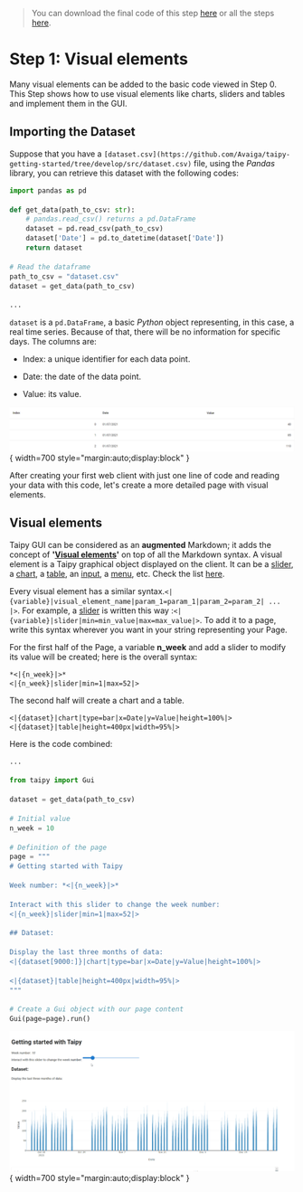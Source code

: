 > You can download the final code of this step [here](../src/step_01.py) or all the steps [here](https://github.com/Avaiga/taipy-getting-started/tree/develop/src).

# Step 1: Visual elements

Many visual elements can be added to the basic code viewed in Step 0. This Step shows how to use visual elements like charts, sliders and tables and implement them in the GUI.

## Importing the Dataset

Suppose that you have a `[dataset.csv](https://github.com/Avaiga/taipy-getting-started/tree/develop/src/dataset.csv)` file, using the *Pandas* library, you can retrieve this dataset with the following codes:

```python
import pandas as pd

def get_data(path_to_csv: str):
    # pandas.read_csv() returns a pd.DataFrame
    dataset = pd.read_csv(path_to_csv)
    dataset['Date'] = pd.to_datetime(dataset['Date'])
    return dataset

# Read the dataframe
path_to_csv = "dataset.csv"
dataset = get_data(path_to_csv)

...
```

`dataset` is a `pd.DataFrame`, a basic *Python* object representing, in this case, a real time series. Because of that, there will be no information for specific days. The columns are:

- Index: a unique identifier for each data point.

- Date: the date of the data point.

- Value: its value.

![Table](table.png){ width=700 style="margin:auto;display:block" }

After creating your first web client with just one line of code and reading your data with this code, let's create a more detailed page with visual elements.

## Visual elements

Taipy GUI can be considered as an **augmented** Markdown; it adds the concept of **'[Visual elements](https://docs.taipy.io/manuals/gui/viselements/)'** on top of all the Markdown syntax.  A visual element is a Taipy graphical object displayed on the client. It can be a [slider](https://docs.taipy.io/manuals/gui/viselements/slider/), a [chart](https://docs.taipy.io/manuals/gui/viselements/chart/), a [table](https://docs.taipy.io/manuals/gui/viselements/table/), an [input](https://docs.taipy.io/manuals/gui/viselements/input/), a [menu](https://docs.taipy.io/manuals/gui/viselements/menu/), etc. Check the list [here](https://docs.taipy.io/manuals/gui/controls/).

Every visual element has a similar syntax.`<|{variable}|visual_element_name|param_1=param_1|param_2=param_2| ... |>`. For example, a [slider](https://docs.taipy.io/manuals/gui/viselements/slider/) is written this way :`<|{variable}|slider|min=min_value|max=max_value|>`.
To add it to a page, write this syntax wherever you want in your string representing your Page.

For the first half of the Page, a variable **n_week** and add a slider to modify its value will be created; here is the overall syntax:
```
*<|{n_week}|>*
<|{n_week}|slider|min=1|max=52|>
```
The second half will create a chart and a table.
```
<|{dataset}|chart|type=bar|x=Date|y=Value|height=100%|>
<|{dataset}|table|height=400px|width=95%|>
```

Here is the code combined:

```python
...

from taipy import Gui

dataset = get_data(path_to_csv)

# Initial value
n_week = 10

# Definition of the page
page = """
# Getting started with Taipy

Week number: *<|{n_week}|>*

Interact with this slider to change the week number:
<|{n_week}|slider|min=1|max=52|>

## Dataset:

Display the last three months of data:
<|{dataset[9000:]}|chart|type=bar|x=Date|y=Value|height=100%|>

<|{dataset}|table|height=400px|width=95%|>
"""

# Create a Gui object with our page content
Gui(page=page).run()
```

![Visual Elements](result.gif){ width=700 style="margin:auto;display:block" }
